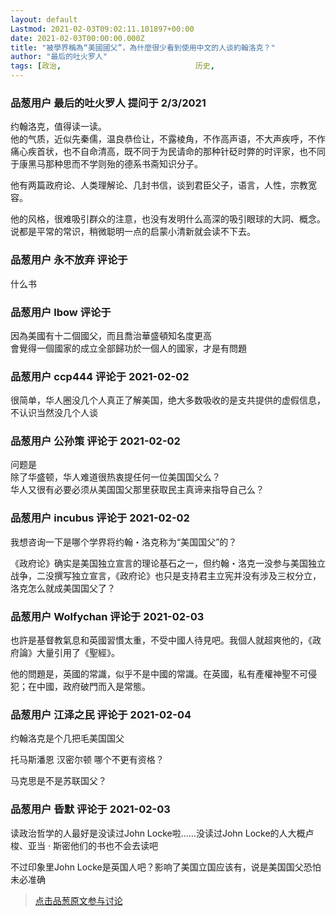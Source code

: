 ```yaml
---
layout: default
Lastmod: 2021-02-03T09:02:11.101897+00:00
date: 2021-02-03T00:00:00.000Z
title: "被學界稱為“美國國父”，為什麼很少看到使用中文的人谈約翰洛克？"
author: "最后的吐火罗人"
tags: [政治,								历史,								刘仲敬,								基督教]
---
```



### 品葱用户 **最后的吐火罗人** 提问于 2/3/2021
    
约翰洛克，值得读一读。  
他的气质，近似先秦儒，温良恭俭让，不露棱角，不作高声语，不大声疾呼，不作痛心疾首状，也不自命清高，既不同于为民请命的那种针砭时弊的时评家，也不同于康黑马那种思而不学则殆的德系书斋知识分子。  
  
他有两篇政府论、人类理解论、几封书信，谈到君臣父子，语言，人性，宗教宽容。  
  
他的风格，很难吸引群众的注意，也没有发明什么高深的吸引眼球的大詞、概念。说都是平常的常识，稍微聪明一点的启蒙小清新就会读不下去。
    
                

### 品葱用户 **永不放弃** 评论于 
        
什么书
        
                

### 品葱用户 **lbow** 评论于 
        
因為美國有十二個國父，而且喬治華盛頓知名度更高  
會覺得一個國家的成立全部歸功於一個人的國家，才是有問題
        
                

### 品葱用户 **ccp444** 评论于 2021-02-02
        
很简单，华人圈没几个人真正了解美国，绝大多数吸收的是支共提供的虚假信息，不认识当然没几个人谈
        
                

### 品葱用户 **公孙策** 评论于 2021-02-02
        
问题是  
除了华盛顿，华人难道很热衷提任何一位美国国父么？  
华人又很有必要必须从美国国父那里获取民主真谛来指导自己么？
        
                

### 品葱用户 **incubus** 评论于 2021-02-02
        
我想咨询一下是哪个学界将约翰・洛克称为“美国国父”的？  
  
《政府论》确实是美国独立宣言的理论基石之一，但约翰・洛克一没参与美国独立战争，二没撰写独立宣言，《政府论》也只是支持君主立宪并没有涉及三权分立，洛克怎么就成美国国父了？
        
                

### 品葱用户 **Wolfychan** 评论于 2021-02-03
        
也許是基督教氣息和英國習慣太重，不受中國人待見吧。我個人就超爽他的，《政府論》大量引用了《聖經》。  
  
他的問題是，英國的常識，似乎不是中國的常識。在英國，私有產權神聖不可侵犯；在中國，政府破門而入是常態。
        
                

### 品葱用户 **江泽之民** 评论于 2021-02-04
        
约翰洛克是个几把毛美国国父  
  
托马斯潘恩 汉密尔顿 哪个不更有资格？  
  
马克思是不是苏联国父？
        
                

### 品葱用户 **昏默** 评论于 2021-02-03
        
读政治哲学的人最好是没读过John Locke啦……没读过John Locke的人大概卢梭、亚当 · 斯密他们的书也不会去读吧  
  
不过印象里John Locke是英国人吧？影响了美国立国应该有，说是美国国父恐怕未必准确
        
                





> [点击品葱原文参与讨论](https://pincong.rocks/question/36069)


